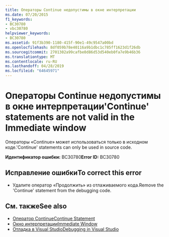 ```yaml
---
title: Операторы Continue недопустимы в окне интерпретации
ms.date: 07/20/2015
f1_keywords:
- BC30780
- vbc30780
helpviewer_keywords:
- BC30780
ms.assetid: 91f3b390-1180-415f-90e1-49c9547a00bd
ms.openlocfilehash: 8df059b78e40116a9b1dbc1c785ff1623d1f26db
ms.sourcegitcommit: 2701302a99cafbe0d86d53d540eb0fa7e9b46b36
ms.translationtype: MT
ms.contentlocale: ru-RU
ms.lasthandoff: 04/28/2019
ms.locfileid: "64645971"
---
```

# <a name="continue-statements-are-not-valid-in-the-immediate-window"></a><span data-ttu-id="0def8-102">Операторы Continue недопустимы в окне интерпретации</span><span class="sxs-lookup"><span data-stu-id="0def8-102">'Continue' statements are not valid in the Immediate window</span></span>
<span data-ttu-id="0def8-103">Операторы «Continue» может использоваться только в исходном коде.</span><span class="sxs-lookup"><span data-stu-id="0def8-103">'Continue' statements can only be used in source code.</span></span>  
  
 <span data-ttu-id="0def8-104">**Идентификатор ошибки:** BC30780</span><span class="sxs-lookup"><span data-stu-id="0def8-104">**Error ID:** BC30780</span></span>  
  
## <a name="to-correct-this-error"></a><span data-ttu-id="0def8-105">Исправление ошибки</span><span class="sxs-lookup"><span data-stu-id="0def8-105">To correct this error</span></span>  
  
- <span data-ttu-id="0def8-106">Удалите оператор «Продолжить» из отлаживаемого кода.</span><span class="sxs-lookup"><span data-stu-id="0def8-106">Remove the 'Continue' statement from the debugging code.</span></span>  
  
## <a name="see-also"></a><span data-ttu-id="0def8-107">См. также</span><span class="sxs-lookup"><span data-stu-id="0def8-107">See also</span></span>

- [<span data-ttu-id="0def8-108">Оператор Continue</span><span class="sxs-lookup"><span data-stu-id="0def8-108">Continue Statement</span></span>](../../visual-basic/language-reference/statements/continue-statement.md)
- [<span data-ttu-id="0def8-109">Окно интерпретации</span><span class="sxs-lookup"><span data-stu-id="0def8-109">Immediate Window</span></span>](/visualstudio/ide/reference/immediate-window)
- [<span data-ttu-id="0def8-110">Отладка в Visual Studio</span><span class="sxs-lookup"><span data-stu-id="0def8-110">Debugging in Visual Studio</span></span>](/visualstudio/debugger/debugging-in-visual-studio)
